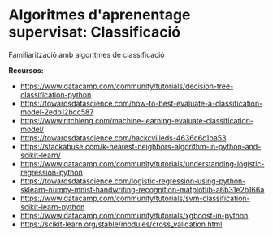 # Algoritmes d'aprenentage supervisat: Classificació

Familiarització amb algoritmes de classificació

**Recursos:**
- https://www.datacamp.com/community/tutorials/decision-tree-classification-python
- https://towardsdatascience.com/how-to-best-evaluate-a-classification-model-2edb12bcc587
- https://www.ritchieng.com/machine-learning-evaluate-classification-model/
- https://towardsdatascience.com/hackcvilleds-4636c6c1ba53
- https://stackabuse.com/k-nearest-neighbors-algorithm-in-python-and-scikit-learn/
- https://www.datacamp.com/community/tutorials/understanding-logistic-regression-python
- https://towardsdatascience.com/logistic-regression-using-python-sklearn-numpy-mnist-handwriting-recognition-matplotlib-a6b31e2b166a
- https://www.datacamp.com/community/tutorials/svm-classification-scikit-learn-python
- https://www.datacamp.com/community/tutorials/xgboost-in-python
- https://scikit-learn.org/stable/modules/cross_validation.html
